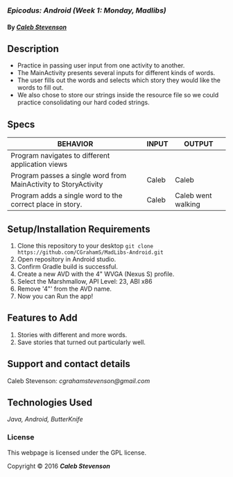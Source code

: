 ### _Epicodus: Android (Week 1: Monday, Madlibs)_

#### By _[**Caleb Stevenson**](https://github.com/CGrahamS)_

## Description

* Practice in passing user input from one activity to another.
* The MainActivity presents several inputs for different kinds of words.
* The user fills out the words and selects which story they would like the words to fill out.
* We also chose to store our strings inside the resource file so we could practice consolidating our hard coded strings.

## Specs

| BEHAVIOR                                                        | INPUT    | OUTPUT             |
|-----------------------------------------------------------------|----------|--------------------|
| Program navigates to different application views                |          |                    |
| Program passes a single word from MainActivity to StoryActivity | Caleb    |  Caleb             |
| Program adds a single word to the correct place in story.       | Caleb    | Caleb went walking |

## Setup/Installation Requirements

1. Clone this repository to your desktop `git clone https://github.com/CGrahamS/MadLibs-Android.git`
2. Open repository in Android studio.
3. Confirm Gradle build is successful.
4. Create a new AVD with the 4" WVGA (Nexus S) profile.
5. Select the Marshmallow, API Level: 23, ABI x86
6. Remove '4"' from the AVD name.
7. Now you can Run the app!

## Features to Add

1. Stories with different and more words.
2. Save stories that turned out particularly well.

## Support and contact details

Caleb Stevenson: _cgrahamstevenson@gmail.com_

## Technologies Used

_Java,
Android,
ButterKnife_

### License

This webpage is licensed under the GPL license.

Copyright &copy; 2016 **_Caleb Stevenson_**

